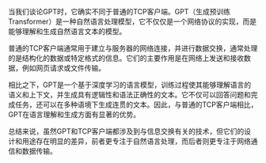 当我们谈论GPT时，它确实不同于普通的TCP客户端。GPT（生成预训练 Transformer）是一种自然语言处理模型，它不仅仅是一个网络协议的实现，而是能够理解和生成自然语言文本的模型。

普通的TCP客户端通常用于建立与服务器的网络连接，并进行数据交换，通常处理的是结构化的数据或特定格式的信息。它们的主要作用是在网络上发送和接收数据，例如网页请求或文件传输。

相比之下，GPT是一个基于深度学习的语言模型，训练过程使其能够理解语言的语义和上下文，并生成具有逻辑性和语法正确性的文本。它不仅可以回答问题和完成任务，还可以在多种语境下生成连贯的文本。因此，与普通的TCP客户端相比，GPT在语言理解和生成方面有显著的优势。

总结来说，虽然GPT和TCP客户端都涉及到与信息交换有关的技术，但它们的设计和用途存在明显的差异，前者更专注于自然语言处理，而后者则更专注于网络通信和数据传输。
